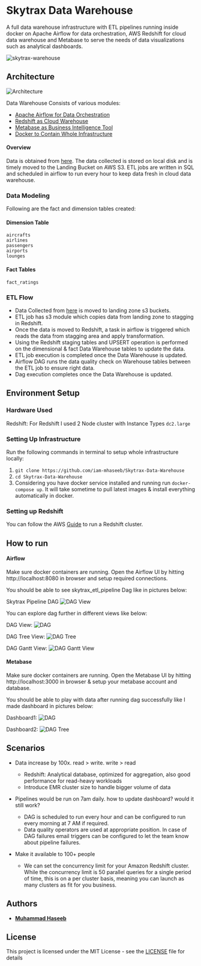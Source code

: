 # Skytrax Data Warehouse
A full data warehouse infrastructure with ETL pipelines running inside docker on Apache Airflow for data orchestration, AWS Redshift for cloud data warehouse and Metabase to serve the needs of data visualizations such as analytical dashboards. 

![skytrax-warehouse](imgs/skytrax-warehouse.png)

## Architecture 
![Architecture](imgs/architecture1.png)

Data Warehouse Consists of various modules:

 - [Apache Airflow for Data Orchestration](https://airflow.apache.org/)
 - [Redshift as Cloud Warehouse](https://aws.amazon.com/redshift/)
 - [Metabase as Business Intelligence Tool](https://www.metabase.com/) 
 - [Docker to Contain Whole Infrastructure](https://www.docker.com/)

#### Overview
Data is obtained from [here](https://www.kaggle.com/austinpeck/skytrax-reviews-dataset-august-2nd-2015). The data collected is stored on local disk and is timely moved to the Landing Bucket on AWS S3. ETL jobs are written in SQL and scheduled in airflow to run every hour to keep data fresh in cloud data warehouse.  

### Data Modeling
Following are the fact and dimension tables created:

#### Dimension Table
    aircrafts
    airlines
    passengers
    airports
    lounges
    
#### Fact Tables
    fact_ratings

### ETL Flow

 - Data Collected from [here](https://www.kaggle.com/austinpeck/skytrax-reviews-dataset-august-2nd-2015) is moved to landing zone s3 buckets.
 - ETL job has s3 module which copies data from landing zone to stagging in Redshift.
 - Once the data is moved to Redshift, a task in airflow is triggered which reads the data from stagging area and apply transformation.
 - Using the Redshift staging tables and UPSERT operation is performed on the dimensional & fact Data Warehouse tables to update the data.
 - ETL job execution is completed once the Data Warehouse is updated. 
 - Airflow DAG runs the data quality check on Warehouse tables between the ETL job to ensure right data.
 - Dag execution completes once the Data Warehouse is updated.

## Environment Setup

### Hardware Used
Redshift: For Redshift I used 2 Node cluster with Instance Types `dc2.large`

### Setting Up Infrastructure

Run the following commands in terminal to setup whole infrastructure locally:
1. `git clone https://github.com/iam-mhaseeb/Skytrax-Data-Warehouse`
2.  `cd Skytrax-Data-Warehouse`
3.  Considering you have docker service installed and running run `docker-compose up`. It will take sometime to pull latest images & install everything automatically in docker.

### Setting up Redshift
You can follow the AWS [Guide](https://docs.aws.amazon.com/redshift/latest/gsg/rs-gsg-launch-sample-cluster.html) to run a Redshift cluster.


## How to run 

#### Airflow
Make sure docker containers are running. 
Open the Airflow UI by hitting http://localhost:8080 in browser and setup required connections.

You should be able to see skytrax_etl_pipeline Dag like in pictures below:

Skytrax Pipeline DAG
![DAG View](imgs/dag_view.PNG)


You can explore dag further in different views like below:

DAG View:
![DAG](imgs/dag.PNG)

DAG Tree View:
![DAG Tree](imgs/treeview.PNG)

DAG Gantt View: 
![DAG Gantt View](imgs/gantt.PNG)


#### Metabase

Make sure docker containers are running. 
Open the Metabase UI by hitting http://localhost:3000 in browser & setup your metabase account and database.

You should be able to play with data after running dag successfully like I made dashboard in pictures below:

Dashboard1:
![DAG](imgs/dashboard1.png)

Dashboard2:
![DAG Tree](imgs/dashboard2.png)

## Scenarios

-   Data increase by 100x. read > write. write > read
    
    -   Redshift: Analytical database, optimized for aggregation, also good performance for read-heavy workloads
    -   Introduce EMR cluster size to handle bigger volume of data

-   Pipelines would be run on 7am daily. how to update dashboard? would it still work?
    
    -   DAG is scheduled to run every hour and can be configured to run every morning at 7 AM if required. 
    -   Data quality operators are used at appropriate position. In case of DAG failures email triggers can be configured to let the team know about pipeline failures.
    
-   Make it available to 100+ people
    -   We can set the concurrency limit for your Amazon Redshift cluster. While the concurrency limit is 50 parallel queries for a single period of time, this is on a per cluster basis, meaning you can launch as many clusters as fit for you business.
 

## Authors

* **[Muhammad Haseeb](https://github.com/iam-mhaseeb)**


## License

This project is licensed under the MIT License - see the [LICENSE](LICENSE) file for details
